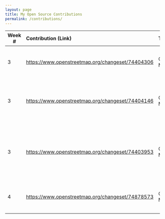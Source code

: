 ```yaml
---
layout: page
title: My Open Source Contributions
permalink: /contributions/
---
```


<!--
Type of the contribution should be "Wikipedia edit", "OpenStreet Map feature", "Project Documentation", "Project Code", "Blog Edit", etc.

The description should include a brief summary of what you did.

Replace the first row below with your contribution.

-->





| Week #       | Contribution (Link)  | Type  | Description |
|---|:---|:---|:---|
|  3   | https://www.openstreetmap.org/changeset/74404306  | OpenStreet Map edit |Added the detail that Lorimer Street is a two way. |
|  3   | https://www.openstreetmap.org/changeset/74404146   |  OpenStreet Map edit   |Levels added to residential building and city in which is resides.    |
|  3   | https://www.openstreetmap.org/changeset/74403953    |  OpenStreet Map edit   |Hours of operation, pool type, and public accessibility details added to McCarren Pool.     |
|  4   | https://www.openstreetmap.org/changeset/74878573    |  OpenStreet Map edit   |Added walkway names in All Faiths Cemetery   |
